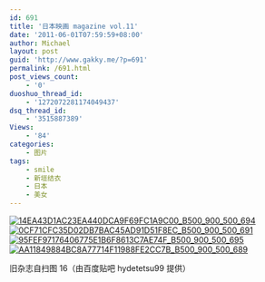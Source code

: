 ```yaml
---
id: 691
title: '日本映画 magazine vol.11'
date: '2011-06-01T07:59:59+08:00'
author: Michael
layout: post
guid: 'http://www.gakky.me/?p=691'
permalink: /691.html
post_views_count:
    - '0'
duoshuo_thread_id:
    - '1272072281174049437'
dsq_thread_id:
    - '3515887389'
Views:
    - '84'
categories:
    - 图片
tags:
    - smile
    - 新垣结衣
    - 日本
    - 美女
---
```


[![14EA43D1AC23EA440DCA9F69FC1A9C00_B500_900_500_694](http://www.yui-aragaki.org/wp-content/uploads/img/14EA43D1AC23EA440DCA9F69FC1A9C00_B500_900_500_694.jpeg)](http://www.yui-aragaki.org/wp-content/uploads/img/14EA43D1AC23EA440DCA9F69FC1A9C00_B1280_1280_737_1024.jpeg) [![0CF71CFC35D02DB7BAC45AD91D51F8EC_B500_900_500_691](http://www.yui-aragaki.org/wp-content/uploads/img/0CF71CFC35D02DB7BAC45AD91D51F8EC_B500_900_500_691.jpeg)](http://www.yui-aragaki.org/wp-content/uploads/img/0CF71CFC35D02DB7BAC45AD91D51F8EC_B1280_1280_740_1023.jpeg) [![95FEF97176406775E1B6F8613C7AE74F_B500_900_500_695](http://www.yui-aragaki.org/wp-content/uploads/img/95FEF97176406775E1B6F8613C7AE74F_B500_900_500_695.jpeg)](http://www.yui-aragaki.org/wp-content/uploads/img/95FEF97176406775E1B6F8613C7AE74F_B1280_1280_735_1023.jpeg) [![AA11849884BC8A77714F11988FE2CC7B_B500_900_500_689](http://www.yui-aragaki.org/wp-content/uploads/img/AA11849884BC8A77714F11988FE2CC7B_B500_900_500_689.jpeg)](http://www.yui-aragaki.org/wp-content/uploads/img/AA11849884BC8A77714F11988FE2CC7B_B1280_1280_742_1023.jpeg)

旧杂志自扫图 16（由百度贴吧 hydetetsu99 提供）